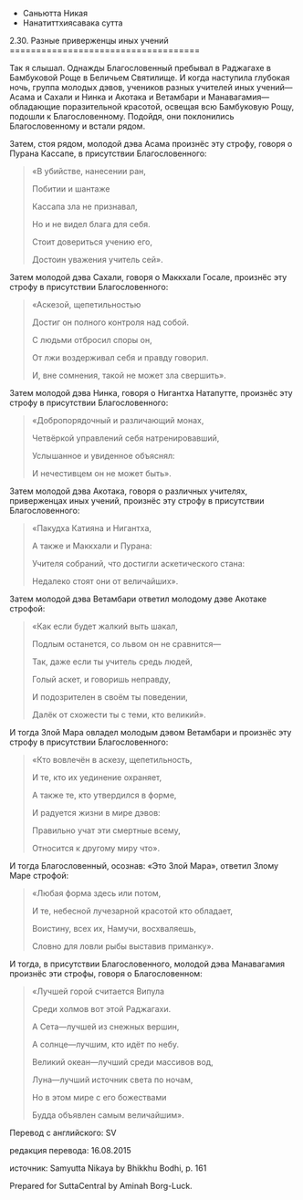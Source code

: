 









* Саньютта Никая
* Нанатиттхиясавака сутта


2\.30\. Разные приверженцы иных учений
\=\=\=\=\=\=\=\=\=\=\=\=\=\=\=\=\=\=\=\=\=\=\=\=\=\=\=\=\=\=\=\=\=\=\=\=



Так я слышал\. Однажды Благословенный пребывал в Раджагахе в Бамбуковой Роще в Беличьем Святилище\. И когда наступила глубокая ночь, группа молодых дэвов, учеников разных учителей иных учений—Асама и Сахали и Нинка и Акотака и Ветамбари и Манавагамия—обладающие поразительной красотой, освещая всю Бамбуковую Рощу, подошли к Благословенному\. Подойдя, они поклонились Благословенному и встали рядом\.


Затем, стоя рядом, молодой дэва Асама произнёс эту строфу, говоря о Пурана Кассапе, в присутствии Благословенного:



> «В убийстве, нанесении ран,  
> 
> Побитии и шантаже  
> 
> Кассапа зла не признавал,  
> 
> Но и не видел блага для себя\.  
> 
> Стоит довериться учению его,  
> 
> Достоин уважения учитель сей»\.


Затем молодой дэва Сахали, говоря о Маккхали Госале, произнёс эту строфу в присутствии Благословенного:



> «Аскезой, щепетильностью  
> 
> Достиг он полного контроля над собой\.  
> 
> С людьми отбросил споры он,  
> 
> От лжи воздерживал себя и правду говорил\.  
> 
> И, вне сомнения, такой не может зла свершить»\.


Затем молодой дэва Нинка, говоря о Нигантха Натапутте, произнёс эту строфу в присутствии Благословенного:



> «Добропорядочный и различающий монах,  
> 
> Четвёркой управлений себя натренировавший,  
> 
> Услышанное и увиденное объяснял:  
> 
> И нечестивцем он не может быть»\.


Затем молодой дэва Акотака, говоря о различных учителях, приверженцах иных учений, произнёс эту строфу в присутствии Благословенного:



> «Пакудха Катияна и Нигантха,  
> 
> А также и Маккхали и Пурана:  
> 
> Учителя собраний, что достигли аскетического стана:  
> 
> Недалеко стоят они от величайших»\.


Затем молодой дэва Ветамбари ответил молодому дэве Акотаке строфой:



> «Как если будет жалкий выть шакал,  
> 
> Подлым останется, со львом он не сравнится—  
> 
> Так, даже если ты учитель средь людей,  
> 
> Голый аскет, и говоришь неправду,  
> 
> И подозрителен в своём ты поведении,  
> 
> Далёк от схожести ты с теми, кто великий»\.


И тогда Злой Мара овладел молодым дэвом Ветамбари и произнёс эту строфу в присутствии Благословенного:



> «Кто вовлечён в аскезу, щепетильность,  
> 
> И те, кто их уединение охраняет,  
> 
> А также те, кто утвердился в форме,  
> 
> И радуется жизни в мире дэвов:  
> 
> Правильно учат эти смертные всему,  
> 
> Относится к другому миру что»\.


И тогда Благословенный, осознав: «Это Злой Мара», ответил Злому Маре строфой:



> «Любая форма здесь или потом,  
> 
> И те, небесной лучезарной красотой кто обладает,  
> 
> Воистину, всех их, Намучи, восхваляешь,  
> 
> Словно для ловли рыбы выставив приманку»\.


И тогда, в присутствии Благословенного, молодой дэва Манавагамия произнёс эти строфы, говоря о Благословенном:



> «Лучшей горой считается Випула  
> 
> Среди холмов вот этой Раджагахи\.  
> 
> А Сета—лучшей из снежных вершин,  
> 
> А солнце—лучшим, кто идёт по небу\.  
> 
>   
> 
> Великий океан—лучший среди массивов вод,  
> 
> Луна—лучший источник света по ночам,  
> 
> Но в этом мире с его божествами  
> 
> Будда объявлен самым величайшим»\.



Перевод с английского: SV


редакция перевода: 16\.08\.2015


источник: Samyutta Nikaya by Bhikkhu Bodhi, p\. 161


Prepared for SuttaCentral by Aminah Borg\-Luck\.






